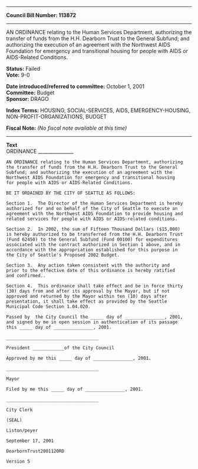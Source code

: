 * * * * *  
  
**Council Bill Number: [](#h0)[](#h2)113872**  
  
* * * * *  
  
AN ORDINANCE relating to the Human Services Department, authorizing the transfer of funds from the H.H. Dearborn Trust to the General Subfund; and authorizing the execution of an agreement with the Northwest AIDS Foundation for emergency and transitional housing for people with AIDS or AIDS-Related Conditions.  
  
**Status:** Failed   
**Vote:** 9-0   
  
**Date introduced/referred to committee:** October 1, 2001   
**Committee:** Budget   
**Sponsor:** DRAGO   
  
**Index Terms:** HOUSING, SOCIAL-SERVICES, AIDS, EMERGENCY-HOUSING, NON-PROFIT-ORGANIZATIONS, BUDGET  
  
**Fiscal Note:** *(No fiscal note available at this time)*  
  
* * * * *  
  
**Text**  
    ORDINANCE _______________  
  
    AN ORDINANCE relating to the Human Services Department, authorizing  
    the transfer of funds from the H.H. Dearborn Trust to the General  
    Subfund; and authorizing the execution of an agreement with the  
    Northwest AIDS Foundation for emergency and transitional housing  
    for people with AIDS or AIDS-Related Conditions.  
  
    BE IT ORDAINED BY THE CITY OF SEATTLE AS FOLLOWS:  
  
    Section 1.  The Director of the Human Services Department is hereby  
    authorized for and on behalf of the City of Seattle to execute an  
    agreement with the Northwest AIDS Foundation to provide housing and  
    related services for people with AIDS or AIDS-related conditions.  
  
    Section 2.  In 2002, the sum of Fifteen Thousand Dollars ($15,000)  
    is hereby authorized to be transferred from the H.H. Dearborn Trust  
    (Fund 62450) to the General Subfund (Fund 00100) for expenditures  
    associated with the contract authorized in Section 1 above, and in  
    accordance with the appropriation established for this purpose in  
    the City of Seattle's Proposed 2002 Budget.  
  
    Section 3.  Any action taken consistent with the authority and  
    prior to the effective date of this ordinance is hereby ratified  
    and confirmed..  
  
    Section 4.  This ordinance shall take effect and be in force thirty  
    (30) days from and after its approval by the Mayor, but if not  
    approved and returned by the Mayor within ten (10) days after  
    presentation, it shall take effect as provided by the Seattle  
    Municipal Code Section 1.04.020.  
  
    Passed by  the City Council the _____ day of _______________, 2001,  
    and signed by me in open session in authentication of its passage  
    this _____ day of _______________, 2001.  
  
    ___________________________________  
  
    President ____________of the City Council  
  
    Approved by me this _____ day of _______________, 2001.  
  
    ___________________________________  
  
    Mayor  
  
    Filed by me this _____ day of _______________, 2001.  
  
    ___________________________________  
  
    City Clerk  
  
    (SEAL)  
  
    Liston/peyer  
  
    September 17, 2001  
  
    DearbornTrust200112ORD  
  
    Version 5  
